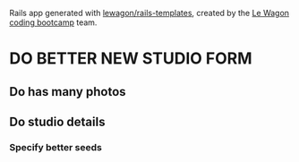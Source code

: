 Rails app generated with [lewagon/rails-templates](https://github.com/lewagon/rails-templates), created by the [Le Wagon coding bootcamp](https://www.lewagon.com) team.

# DO BETTER NEW STUDIO FORM
## Do has many photos
## Do studio details
### Specify better seeds
